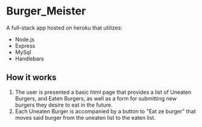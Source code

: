 # Burger_Meister
 A full-stack app hosted on heroku that utilizes:
* Node.js
* Express
* MySql
* Handlebars
## How it works
1. The user is presented a basic html page that provides a list of Uneaten Burgers, and Eaten Burgers, as well as a form for submitting new burgers they desire to eat in the future.
1. Each Uneaten Burger is accompanied by a button to "Eat ze burger" that moves said burger from the uneaten list to the eaten list.
